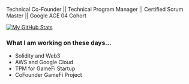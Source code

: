 
Technical Co-Founder || Technical Program Manager || Certified Scrum Master || Google ACE 04 Cohort

[![My GitHub Stats](https://github-readme-stats.vercel.app/api/?username=kevlawton&count_private=true&theme=tokyonight&showicons=true)]()

### What I am working on these days...
   - Solidity and Web3
   - AWS and Google Cloud
   - TPM for GameFi Startup
   - CoFounder GameFi Project  
